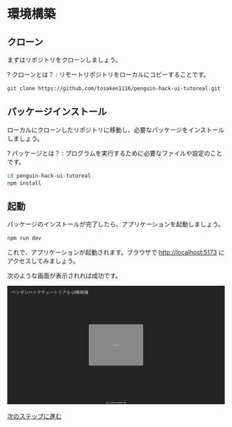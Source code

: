 # 環境構築

## クローン
まずはリポジトリをクローンしましょう。

? クローンとは？
: リモートリポジトリをローカルにコピーすることです。

```bash
git clone https://github.com/tosaken1116/penguin-hack-ui-tutoreal.git
```

## パッケージインストール
ローカルにクローンしたリポジトリに移動し、必要なパッケージをインストールしましょう。

? パッケージとは？
: プログラムを実行するために必要なファイルや設定のことです。

```bash
cd penguin-hack-ui-tutoreal
npm install
```

## 起動
パッケージのインストールが完了したら、アプリケーションを起動しましょう。

```bash
npm run dev
```

これで、アプリケーションが起動されます。ブラウザで [http://localhost:5173](http://localhost:5173) にアクセスしてみましょう。

次のような画面が表示されれば成功です。

![アプリケーション起動画面](medias/top.png)

[次のステップに進む](https://github.com/tosaken1116/penguin-hack-ui-tutoreal/blob/main/docs/2.md)